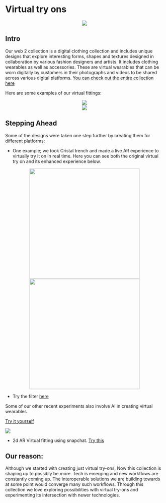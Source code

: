 # Virtual try ons

<div align="center">
          <img src="https://user-images.githubusercontent.com/122074866/235932493-87a52592-def9-4129-a257-639c90384f46.png"/>
</div>

## Intro

   Our web 2 collection is a digital clothing collection and includes unique designs that explore interesting forms, shapes and textures designed in collaboration by various fashion designers and artists. It includes clothing wearables as well as accessories. These are virtual wearables that can be worn digitally by customers in their photographs and videos to be shared across various digital platforms.
[You can check out the entire collection here](https://web2.xrcouture.com/)

Here are some examples of our virtual fittings:

<div align="center">
  <img src="https://user-images.githubusercontent.com/122074866/235932440-d8e6d6e0-7b85-499c-a82a-47f8acb8194e.png"/>
</div>

<div align="center">
  <img src="https://user-images.githubusercontent.com/122074866/235932394-ad362fd2-9164-4ba9-8a99-3c9a2722e2ac.png"/>
</div>


## Stepping Ahead

Some of the designs were taken one step further by creating them for different platforms:
          
   - One example;  we took Cristal trench and made a live AR experience to virtually try it on in real time. Here you can see both the original virtual try on and its enhanced experience below.

<div align="center">
<img src="https://user-images.githubusercontent.com/122074866/235931946-28db911f-5cfb-4973-851c-9dfd223c5b9d.png" height="350"/><img src="https://user-images.githubusercontent.com/122074866/235932547-db7a4f6c-d2cd-4670-be86-405501b5e34f.gif" height="350"/>
</div>

   - Try the filter [here](https://www.snapchat.com/unlock/?type=SNAPCODE&uuid=435beccb14744014963d4661abd70fab&metadata=01)


Some of our other recent experiments also involve AI in creating virtual wearables 

[Try it yourself](https://web2.xrcouture.com/collections/web2/products/ai-fire-limited-edition-1)

<img src="https://user-images.githubusercontent.com/122074866/235932596-e717db2b-274b-4aab-864f-914b0e185c5b.png"/>

   - 2d AR Virtual fitting using snapchat. [Try this](https://)

          

## Our reason: 
Although we started with creating just virtual try-ons, Now this collection is shaping up to possibly be more. 
Tech is emerging and new workflows are constantly coming up. The interoperable solutions we are building towards at some point would converge many such workflows.
Through this collection we love exploring possibilities with virtual try-ons and experimenting  its intersection with newer technologies.
